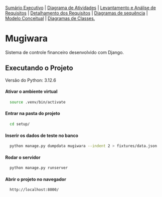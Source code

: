 [Sumário Executivo](README.SE.md) | [Diagrama de Atividades](README.DA.md) | [Levantamento e Análise de Requisitos](README.LAR.md) | [Detalhamento dos Requisitos](README.DR.md) | [Diagramas de sequência](README.DS.md) | [Modelo Conceitual](README.MC.md) | [Diagramas de Classes.](README.DC.md) 

# Mugiwara

Sistema de controle financeiro desenvolvido com Django.

## Executando o Projeto

Versão do Python: 3.12.6

#### Ativar o ambiente virtual
```bash
  source .venv/bin/activate
```

#### Entrar na pasta do projeto
```bash
  cd setup/
```

#### Inserir os dados de teste no banco
```bash
  python manage.py dumpdata mugiwara --indent 2 > fixtures/data.json
```

#### Rodar o servidor
```bash
  python manage.py runserver
```

#### Abrir o projeto no navegador
```bash
  http://localhost:8000/
```
